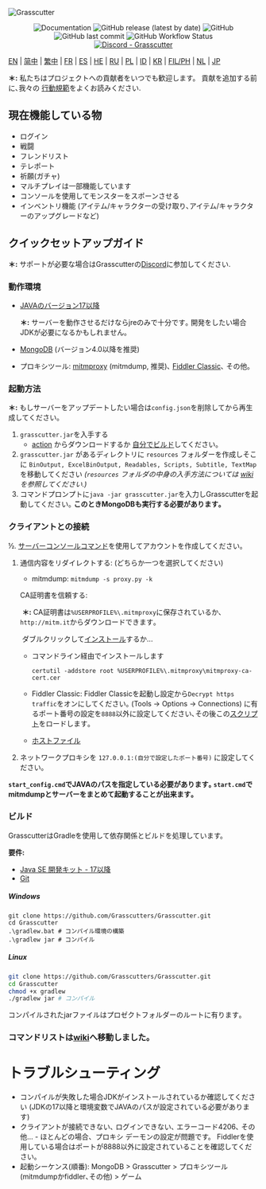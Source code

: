 ![Grasscutter](https://socialify.git.ci/Grasscutters/Grasscutter/image?description=1&forks=1&issues=1&language=1&logo=https%3A%2F%2Fs2.loli.net%2F2022%2F04%2F25%2FxOiJn7lCdcT5Mw1.png&name=1&owner=1&pulls=1&stargazers=1&theme=Light)
<div align="center"><img alt="Documentation" src="https://img.shields.io/badge/Wiki-Grasscutter-blue?style=for-the-badge&link=https://github.com/Grasscutters/Grasscutter/wiki&link=https://github.com/Grasscutters/Grasscutter/wiki"> <img alt="GitHub release (latest by date)" src="https://img.shields.io/github/v/release/Grasscutters/Grasscutter?logo=java&style=for-the-badge"> <img alt="GitHub" src="https://img.shields.io/github/license/Grasscutters/Grasscutter?style=for-the-badge"> <img alt="GitHub last commit" src="https://img.shields.io/github/last-commit/Grasscutters/Grasscutter?style=for-the-badge"> <img alt="GitHub Workflow Status" src="https://img.shields.io/github/workflow/status/Grasscutters/Grasscutter/Build?logo=github&style=for-the-badge"></div>

<div align="center"><a href="https://discord.gg/T5vZU6UyeG"><img alt="Discord - Grasscutter" src="https://img.shields.io/discord/965284035985305680?label=Discord&logo=discord&style=for-the-badge"></a></div>

[EN](README.md) | [简中](README_zh-CN.md) | [繁中](README_zh-TW.md) | [FR](README_fr-FR.md) | [ES](README_es-ES.md) | [HE](README_HE.md) | [RU](README_ru-RU.md) | [PL](README_pl-PL.md) | [ID](README_id-ID.md) | [KR](README_ko-KR.md) | [FIL/PH](README_fil-PH.md) | [NL](README_NL.md) | [JP](README_ja-JP.md)


**＊:** 私たちはプロジェクトへの貢献者をいつでも歓迎します。 貢献を追加する前に､我々の [行動規範](https://github.com/Grasscutters/Grasscutter/blob/stable/CONTRIBUTING.md)をよくお読みください.

## 現在機能している物

* ログイン
* 戦闘
* フレンドリスト
* テレポート
* 祈願(ガチャ)
* マルチプレイは一部機能しています
* コンソールを使用してモンスターをスポーンさせる
* インベントリ機能 (アイテム/キャラクターの受け取り､アイテム/キャラクターのアップグレードなど)

## クイックセットアップガイド

**＊:** サポートが必要な場合はGrasscutterの[Discord](https://discord.gg/T5vZU6UyeG)に参加してください.

### 動作環境

* [JAVAのバージョン17以降](https://www.oracle.com/java/technologies/javase/jdk17-archive-downloads.html)

  **＊:** サーバーを動作させるだけならjreのみで十分です｡ 開発をしたい場合JDKが必要になるかもしれません｡

* [MongoDB](https://www.mongodb.com/try/download/community) (バージョン4.0以降を推奨)

* プロキシツール: [mitmproxy](https://mitmproxy.org/) (mitmdump, 推奨)､ [Fiddler Classic](https://telerik-fiddler.s3.amazonaws.com/fiddler/FiddlerSetup.exe)､ その他｡

### 起動方法

**＊:** もしサーバーをアップデートしたい場合は`config.json`を削除してから再生成してください｡

1. `grasscutter.jar`を入手する
   - [action](https://github.com/Grasscutters/Grasscutter/actions) からダウンロードするか [自分でビルド](https://github.com/Grasscutters/Grasscutter#building)してください｡
2. `grasscutter.jar` があるディレクトリに `resources` フォルダーを作成しそこに `BinOutput, ExcelBinOutput, Readables, Scripts, Subtitle, TextMap` を移動してください *(`resources` フォルダの中身の入手方法については [wiki](https://github.com/Grasscutters/Grasscutter/wiki) を参照してください.)*
3. コマンドプロンプトに`java -jar grasscutter.jar`を入力しGrasscutterを起動してください｡ **このときMongoDBも実行する必要があります｡**

### クライアントとの接続

½. [サーバーコンソールコマンド](https://github.com/Grasscutters/Grasscutter/wiki/Commands#targeting)を使用してアカウントを作成してください｡

1. 通信内容をリダイレクトする: (どちらか一つを選択してください)
    - mitmdump: `mitmdump -s proxy.py -k`

    CA証明書を信頼する:

      ​	**＊:** CA証明書は`%USERPROFILE%\.mitmproxy`に保存されているか､`http://mitm.it`からダウンロードできます｡

      ​	ダブルクリックして[インストール](https://docs.microsoft.com/en-us/skype-sdk/sdn/articles/installing-the-trusted-root-certificate#installing-a-trusted-root-certificate)するか...

      - コマンドライン経由でインストールします

        ```shell
        certutil -addstore root %USERPROFILE%\.mitmproxy\mitmproxy-ca-cert.cer
        ```

    - Fiddler Classic: Fiddler Classicを起動し設定から`Decrypt https traffic`をオンにしてください｡ (Tools -> Options -> Connections) に有るポート番号の設定を`8888`以外に設定してください､その後この[スクリプト](https://github.com/Grasscutters/Grasscutter/wiki/Resources#fiddler-classic-jscript)をロードします｡

    - [ホストファイル](https://github.com/Grasscutters/Grasscutter/wiki/Resources#hosts-file)

2. ネットワークプロキシを `127.0.0.1:(自分で設定したポート番号)` に設定してください｡

**`start_config.cmd`でJAVAのパスを指定している必要があります｡   `start.cmd`でmitmdumpとサーバーをまとめて起動することが出来ます｡**

### ビルド

GrasscutterはGradleを使用して依存関係とビルドを処理しています。

**要件:**

- [Java SE 開発キット - 17以降](https://www.oracle.com/java/technologies/javase/jdk17-archive-downloads.html)
- [Git](https://git-scm.com/downloads)

##### Windows

```shell
git clone https://github.com/Grasscutters/Grasscutter.git
cd Grasscutter
.\gradlew.bat # コンパイル環境の構築
.\gradlew jar # コンパイル
```

##### Linux

```bash
git clone https://github.com/Grasscutters/Grasscutter.git
cd Grasscutter
chmod +x gradlew
./gradlew jar # コンパイル
```

コンパイルされたjarファイルはプロゼクトフォルダーのルートに有ります｡

### コマンドリストは[wiki](https://github.com/Grasscutters/Grasscutter/wiki/Commands)へ移動しました｡

# トラブルシューティング

* コンパイルが失敗した場合JDKがインストールされているか確認してください (JDKの17以降と環境変数でJAVAのパスが設定されている必要があります)
* クライアントが接続できない､ ログインできない､ エラーコード4206､ その他... - ほとんどの場合、プロキシ デーモンの設定が問題です。
  Fiddlerを使用している場合はポートが8888以外に設定されていることを確認してください｡
* 起動シーケンス(順番): MongoDB > Grasscutter > プロキシツール (mitmdumpかfiddler､その他) > ゲーム

